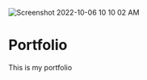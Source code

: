 ![Screenshot 2022-10-06 10 10 02 AM](https://user-images.githubusercontent.com/110652800/194350357-2784fc3d-6b4f-44ce-a376-9f9917c01dab.png)
# Portfolio
This is my portfolio

